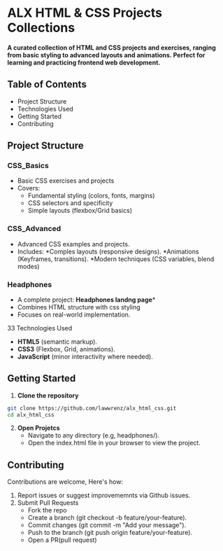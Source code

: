 # ALX HTML & CSS Projects Collections

#### A curated collection of HTML and CSS projects and exercises, ranging from basic styling to advanced layouts and animations.  Perfect for learning and practicing frontend web development.

## Table of Contents
- Project Structure
- Technologies Used
- Getting Started
- Contributing

## Project Structure

### CSS_Basics
- Basic CSS exercises and projects
- Covers:
  * Fundamental styling (colors, fonts, margins)
  * CSS selectors and specificity
  * Simple layouts (flexbox/Grid basics)

### CSS_Advanced
- Advanced CSS examples and projects.
- Includes:
  *Comples layouts (responsive designs).
  *Animations (Keyframes, transitions).
  *Modern techniques (CSS variables, blend modes)

### Headphones
- A complete project: **Headphones landng page***
- Combines HTML structure with css styling
- Focuses on real-world implementation.


33 Technologies Used
- **HTML5** (semantic markup).
- **CSS3** (Flexbox, Grid, animations).
- **JavaScript** (minor interactivity where needed).


## Getting Started
1. **Clone the repository**
```bash
git clone https://github.com/lawwrenz/alx_html_css.git
cd alx_html_css
```

2. **Open Projetcs**
    * Navigate to any directory (e.g, headphones/).
    * Open the index.html file in your browser to view the project.


## Contributing

Contributions are welcome, Here's how:

1. Report issues or suggest improvememnts via Github issues.
2. Submit Pull Requests
   - Fork the repo
   - Create a branch (git checkout -b feature/your-feature).
   - Commit changes (git commit -m "Add your message").
   - Push to the branch (git push origin feature/your-feature).
   - Open a PR(pull request)